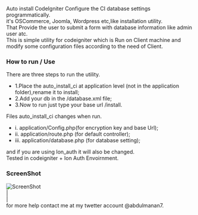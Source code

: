 Auto install CodeIgniter
Configure the CI database settings programmatically.   
it's OSCommerce, Joomla, Wordpress etc,like installation utility.  
That Provide the user to submit a form with database information like admin user atc.  
This is simple utility for codeigniter which is Run on Client machine and modify some configuration files according to
the need of Client.  
### How to run / Use  
There are three steps to run the utility.  
* 1.Place the auto_install_ci at application level (not in the application folder),rename it to install;  
* 2.Add your db in the /database.xml file;  
* 3.Now to run just type your base url /install.  

Files auto_install_ci changes when run.  
* i. application/Config.php(for encryption key and base Url);  
* ii. application/route.php (for default controller);  
* iii. application/database.php (for database setting);  

and if you are using Ion_auth it will also be changed.  
Tested in codeigniter + Ion Auth Envoirnment.  
### ScreenShot  
![ScreenShot](https://raw.github.com/abdulmanan7/auto_install_ci/master/screenshot.png)  
|  
|  
for more help contact me at my twetter account @abdulmanan7.
